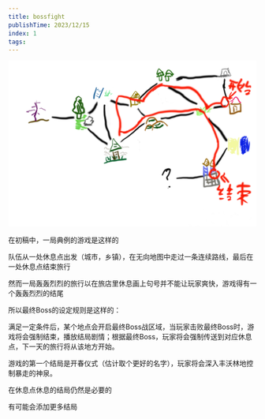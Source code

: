 ```yaml
---
title: bossfight
publishTime: 2023/12/15
index: 1
tags: 
---
```










![画板 2](./assets/%E7%94%BB%E6%9D%BF%202.png)

在初稿中，一局典例的游戏是这样的

队伍从一处休息点出发（城市，乡镇），在无向地图中走过一条连续路线，最后在一处休息点结束旅行

然而一局轰轰烈烈的旅行以在旅店里休息画上句号并不能让玩家爽快，游戏得有一个轰轰烈烈的结尾

所以最终Boss的设定规则是这样的：

满足一定条件后，某个地点会开启最终Boss战区域，当玩家击败最终Boss时，游戏将会强制结束，播放结局剧情；根据最终Boss，玩家将会强制传送到对应休息点，下一天的旅行将从该地方开始。

游戏的第一个结局是开春仪式（估计取个更好的名字），玩家将会深入丰沃林地控制暴走的神泉。

在休息点休息的结局仍然是必要的

有可能会添加更多结局